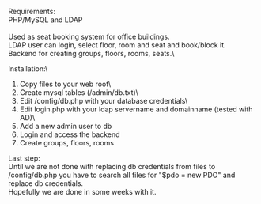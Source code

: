 Requirements:\
PHP/MySQL and LDAP\
\
Used as seat booking system for office buildings.\
LDAP user can login, select floor, room and seat and book/block it.\
Backend for creating groups, floors, rooms, seats.\

Installation:\
1. Copy files to your web root\
2. Create mysql tables (/admin/db.txt)\
3. Edit /config/db.php with your database credentials\
4. Edit login.php with your ldap servername and domainname (tested with AD)\
5. Add a new admin user to db
6. Login and access the backend
7. Create groups, floors, rooms

Last step:\
Until we are not done with replacing db credentials from files to /config/db.php you have to search all files for "$pdo = new PDO" and replace db credentials.\
Hopefully we are done in some weeks with it.
